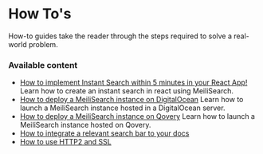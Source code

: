 # How To's

How-to guides take the reader through the steps required to solve a real-world problem.

### Available content

- [How to implement Instant Search within 5 minutes in your React App!](/resources/howtos/meilisearch_react.md)
  Learn how to create an instant search in react using MeiliSearch.
- [How to deploy a MeiliSearch instance on DigitalOcean](/resources/howtos/digitalocean_droplet.md)
  Learn how to launch a MeiliSearch instance hosted in a DigitalOcean server.
- [How to deploy a MeiliSearch instance on Qovery](/resources/howtos/qovery.md)
  Learn how to launch a MeiliSearch instance hosted on Qovery.
- [How to integrate a relevant search bar to your docs](/resources/howtos/search_bar_for_docs.md)
- [How to use HTTP2 and SSL](/resources/howtos/http2_ssl.md)
